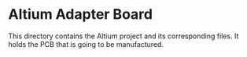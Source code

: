 Altium Adapter Board
====================

This directory contains the Altium project and its corresponding files. It
holds the PCB that is going to be manufactured.
